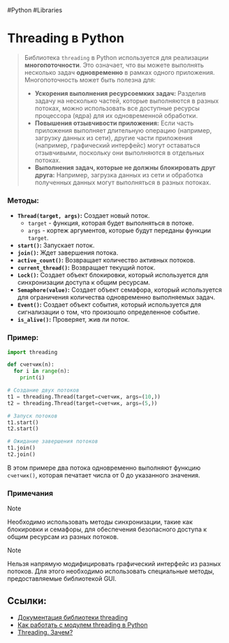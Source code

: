 #Python #Libraries 

# Threading в Python

>Библиотека `threading` в Python используется для реализации **многопоточности**. Это означает, что вы можете выполнять несколько задач **одновременно** в рамках одного приложения.
>Многопоточность может быть полезна для:
>- **Ускорения выполнения ресурсоемких задач:** Разделив задачу на несколько частей, которые выполняются в разных потоках, можно использовать все доступные ресурсы процессора (ядра) для их одновременной обработки.
>- **Повышения отзывчивости приложения:** Если часть приложения выполняет длительную операцию (например, загрузку данных из сети), другие части приложения (например, графический интерфейс) могут оставаться отзывчивыми, поскольку они выполняются в отдельных потоках.
>- **Выполнения задач, которые не должны блокировать друг друга:** Например, загрузка данных из сети и обработка полученных данных могут выполняться в разных потоках.

### Методы:
- **`Thread(target, args)`:** Создает новый поток.
    - `target` - функция, которая будет выполняться в потоке.
    - `args` - кортеж аргументов, которые будут переданы функции `target`.
- **`start()`:** Запускает поток.
- **`join()`:** Ждет завершения потока.
- **`active_count()`:** Возвращает количество активных потоков.
- **`current_thread()`:** Возвращает текущий поток.
- **`Lock()`:** Создает объект блокировки, который используется для синхронизации доступа к общим ресурсам.
- **`Semaphore(value)`:** Создает объект семафора, который используется для ограничения количества одновременно выполняемых задач.
- **`Event()`:** Создает объект события, который используется для сигнализации о том, что произошло определенное событие.
- **`is_alive()`:** Проверяет, жив ли поток.

### Пример:
```python
import threading

def счетчик(n):
  for i in range(n):
    print(i)

# Создание двух потоков
t1 = threading.Thread(target=счетчик, args=(10,))
t2 = threading.Thread(target=счетчик, args=(5,))

# Запуск потоков
t1.start()
t2.start()

# Ожидание завершения потоков
t1.join()
t2.join()
```

В этом примере два потока одновременно выполняют функцию `счетчик()`, которая печатает числа от 0 до указанного значения.

### Примечания
>[!note]
Необходимо использовать методы синхронизации, такие как блокировки и семафоры, для обеспечения безопасного доступа к общим ресурсам из разных потоков.

>[!note]
Нельзя напрямую модифицировать графический интерфейс из разных потоков. Для этого необходимо использовать специальные методы, предоставляемые библиотекой GUI.

## Ссылки:
- [Документация библиотеки threading](https://docs.python.org/3/library/threading.html)
- [Как работать с модулем threading в Python](https://sky.pro/media/kak-rabotat-s-modulem-threading-v-python/)
- [Threading. Зачем?](https://habr.com/ru/articles/671198/)